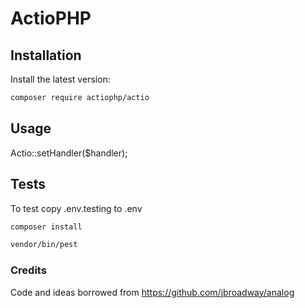 # ActioPHP

## Installation
Install the latest version:
```bash
composer require actiophp/actio
```

## Usage
Actio::setHandler($handler);


## Tests
To test copy .env.testing to .env

```bash
composer install
```

```bash
vendor/bin/pest
```

### Credits
Code and ideas borrowed from https://github.com/jbroadway/analog
